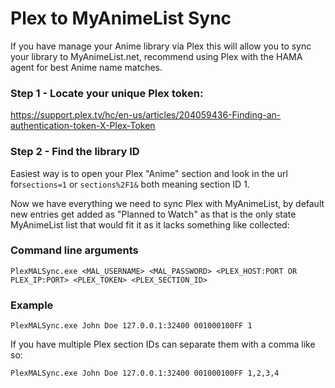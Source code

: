 # Plex to MyAnimeList Sync

If you have manage your Anime library via Plex this will allow you to sync your library to MyAnimeList.net, recommend using Plex with the HAMA agent for best Anime name matches.

### Step 1 - Locate your unique Plex token:

https://support.plex.tv/hc/en-us/articles/204059436-Finding-an-authentication-token-X-Plex-Token

### Step 2 - Find the library ID

Easiest way is to open your Plex "Anime" section and look in the url for```sections=1``` or ```sections%2F1&``` both meaning section ID 1.

Now we have everything we need to sync Plex with MyAnimeList, by default new entries get added as "Planned to Watch" as that is the only state MyAnimeList list that would fit it as it lacks something like collected:

### Command line arguments

```PlexMALSync.exe <MAL_USERNAME> <MAL_PASSWORD> <PLEX_HOST:PORT OR PLEX_IP:PORT> <PLEX_TOKEN> <PLEX_SECTION_ID>```

### Example

```PlexMALSync.exe John Doe 127.0.0.1:32400 001000100FF 1```

If you have multiple Plex section IDs can separate them with a comma like so:

```PlexMALSync.exe John Doe 127.0.0.1:32400 001000100FF 1,2,3,4```
